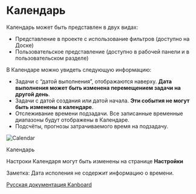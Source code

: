 Календарь
=========


Календарь может быть представлен в двух видах:

-   Представление в проекте с использование фильтров (доступно на Доске)
-   Пользовательское представление (доступно в рабочей панели и в пользовательском разделе)

В Календаре можно увидеть следующую информацию:

-   Задачи с “датой выполнения”, отображаются наверху. **Дата выполнения может быть изменена перемещением задачи на другой день**.
-   Задачи с датой создания или датой начала. **Эти события не могут быть изменены в календаре**.
-   Отслеживание времени подзадачи. Все записанные временные диапазоны будут отображены в Календаре.
-   Подсчёты, прогнозы затрачиваемого время на подзадачу.

![Calendar](https://kanboard.net/screenshots/documentation/calendar.png)

Календарь


Настроки Календаря могут быть изменены на странице **Настройки**

Заметка: Дата исполения не содержит информацию о времени.

 



[Русская документация Kanboard](http://kanboard.ru/doc/)


